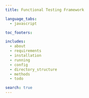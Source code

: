 ```yaml
---
title: Functional Testing Framework

language_tabs:
  - javascript

toc_footers:

includes:
  - about
  - requirements
  - installation
  - running
  - config
  - directory_structure
  - methods
  - todo

search: true
---
```

